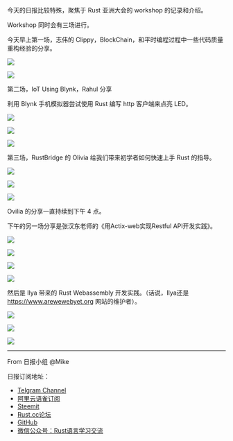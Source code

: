 今天的日报比较特殊，聚焦于 Rust 亚洲大会的 workshop 的记录和介绍。

Workshop 同时会有三场进行。

今天早上第一场，志伟的 Clippy，BlockChain，和平时编程过程中一些代码质量重构经验的分享。

![](https://wx1.sinaimg.cn/large/a24618efly1g2bnnnh2mdj21hc0psn79.jpg)

![](https://wx2.sinaimg.cn/large/a24618efly1g2bnn8294yj21400u04qq.jpg)

第二场，IoT Using Blynk，Rahul 分享

利用 Blynk 手机模拟器尝试使用 Rust 编写 http 客户端来点亮 LED。

![](https://wx4.sinaimg.cn/large/a24618efly1g2bnog8utfj21400u0why.jpg)

![](https://wx3.sinaimg.cn/large/a24618efly1g2bnvnf2qwj20m80arjst.jpg)

![](https://wx2.sinaimg.cn/large/a24618efly1g2bnp2f3ogj21400u0wig.jpg)

第三场，RustBridge 的 Olivia 给我们带来初学者如何快速上手 Rust 的指导。

![](https://wx4.sinaimg.cn/large/a24618efly1g2bnqut7lnj21hc0u0qe3.jpg)

![](https://wx2.sinaimg.cn/large/a24618efly1g2bnr3uhbwj21hc0ps0zj.jpg)

![](https://wx4.sinaimg.cn/large/a24618efly1g2bnrnwjzgj21400u0n0e.jpg)

Ovilia 的分享一直持续到下午 4 点。

下午的另一场分享是张汉东老师的《用Actix-web实现Restful API开发实践》。

![](https://wx4.sinaimg.cn/large/a24618efly1g2bnsyh3jej21400u0hdu.jpg)

![](https://wx4.sinaimg.cn/large/a24618efly1g2bnzhbli8j21h80u01kx.jpg)

![](https://wx4.sinaimg.cn/large/a24618efly1g2bnzwp863j21h80u0b29.jpg)

![](https://wx2.sinaimg.cn/large/a24618efly1g2bnw90ipoj21400u0kjm.jpg)

然后是 Ilya 带来的 Rust Webassembly 开发实践。（话说，Ilya还是 https://www.arewewebyet.org 网站的维护者）。

![](https://wx3.sinaimg.cn/large/a24618efly1g2bnxw8l4zj21h80u0b29.jpg)

![](https://wx4.sinaimg.cn/large/a24618efly1g2bos9fsvhj21h80u0e81.jpg)

![](https://wx3.sinaimg.cn/large/a24618efly1g2bnvzw2pdj21400u0e82.jpg)

---

From 日报小组 @Mike

日报订阅地址：

- [Telgram Channel](https://t.me/rust_daily_news )
- [阿里云语雀订阅](https://www.yuque.com/chaosbot/rustnews)
- [Steemit](https://steemit.com/@blackanger)
- [Rust.cc论坛](https://rust.cc)
- [GitHub](https://github.com/RustStudy/rust_daily_news)
- [微信公众号：Rust语言学习交流](https://rust.cc/article?id=ed7c9379-d681-47cb-9532-0db97d883f62)